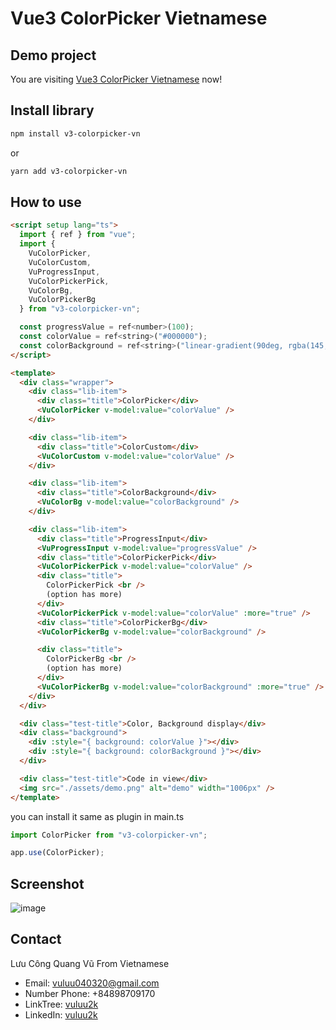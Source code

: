 # Vue3 ColorPicker Vietnamese

## Demo project

You are visiting [Vue3 ColorPicker Vietnamese](https://v3-colorpicker-vn.vercel.app/) now!

## Install library

```bash
npm install v3-colorpicker-vn
```

or

```bash
yarn add v3-colorpicker-vn
```

## How to use

```html
<script setup lang="ts">
  import { ref } from "vue";
  import {
    VuColorPicker,
    VuColorCustom,
    VuProgressInput,
    VuColorPickerPick,
    VuColorBg,
    VuColorPickerBg
  } from "v3-colorpicker-vn";

  const progressValue = ref<number>(100);
  const colorValue = ref<string>("#000000");
  const colorBackground = ref<string>("linear-gradient(90deg, rgba(145, 133, 122, 1) 0%, rgba(242, 222, 204, 1) 100%)");
</script>

<template>
  <div class="wrapper">
    <div class="lib-item">
      <div class="title">ColorPicker</div>
      <VuColorPicker v-model:value="colorValue" />
    </div>

    <div class="lib-item">
      <div class="title">ColorCustom</div>
      <VuColorCustom v-model:value="colorValue" />
    </div>

    <div class="lib-item">
      <div class="title">ColorBackground</div>
      <VuColorBg v-model:value="colorBackground" />
    </div>

    <div class="lib-item">
      <div class="title">ProgressInput</div>
      <VuProgressInput v-model:value="progressValue" />
      <div class="title">ColorPickerPick</div>
      <VuColorPickerPick v-model:value="colorValue" />
      <div class="title">
        ColorPickerPick <br />
        (option has more)
      </div>
      <VuColorPickerPick v-model:value="colorValue" :more="true" />
      <div class="title">ColorPickerBg</div>
      <VuColorPickerBg v-model:value="colorBackground" />

      <div class="title">
        ColorPickerBg <br />
        (option has more)
      </div>
      <VuColorPickerBg v-model:value="colorBackground" :more="true" />
    </div>
  </div>

  <div class="test-title">Color, Background display</div>
  <div class="background">
    <div :style="{ background: colorValue }"></div>
    <div :style="{ background: colorBackground }"></div>
  </div>

  <div class="test-title">Code in view</div>
  <img src="./assets/demo.png" alt="demo" width="1006px" />
</template>
```

you can install it same as plugin in main.ts

```ts
import ColorPicker from "v3-colorpicker-vn";

app.use(ColorPicker);
```

## Screenshot

![image](https://content.pancake.vn/web-media/ee/bf/2b/e6/1d0e6968f1a847be0f28d6b998e5fdad34c2015d99032c4837572f6d.png)

## Contact

Lưu Công Quang Vũ From Vietnamese

- Email: vuluu040320@gmail.com
- Number Phone: +84898709170
- LinkTree: [vuluu2k](https://linktr.ee/vuluu2k)
- LinkedIn: [vuluu2k](https://linkedin.com/in/vuluu2k)
